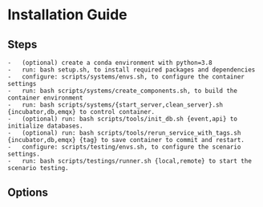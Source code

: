# Installation Guide
## Steps
    -   (optional) create a conda environment with python=3.8
    -   run: bash setup.sh, to install required packages and dependencies
    -   configure: scripts/systems/envs.sh, to configure the container settings
    -   run: bash scripts/systems/create_components.sh, to build the container environment
    -   run: bash scripts/systems/{start_server,clean_server}.sh {incubator,db,emqx} to control container.
    -   (optional) run: bash scripts/tools/init_db.sh {event,api} to initialize databases.
    -   (optional) run: bash scripts/tools/rerun_service_with_tags.sh {incubator,db,emqx} {tag} to save container to commit and restart.
    -   configure: scripts/testing/envs.sh, to configure the scenario settings.
    -   run: bash scripts/testings/runner.sh {local,remote} to start the scenario testing.
## Options

    